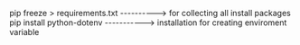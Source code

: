 pip freeze > requirements.txt ----------> for collecting all install packages 
pip install python-dotenv -----------> installation for creating enviroment variable 
